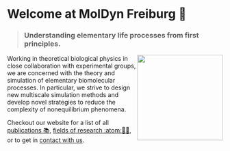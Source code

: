 # Welcome at MolDyn Freiburg :wave:

> ### Understanding elementary life processes from first principles.

<img align="right" style="width: 200px;" src="https://www.moldyn.uni-freiburg.de/img/a2a.gif" />
 
Working in theoretical biological physics in close collaboration with experimental groups, we are
concerned with the theory and simulation of elementary biomolecular processes. In particular, we
strive to design new multiscale simulation methods and develop novel strategies to reduce the
complexity of nonequilibrium phenomena.

Checkout our website for a list of all [publications :books:](https://www.moldyn.uni-freiburg.de/publications.html),
[fields of research :atom::dna::microscope:](https://www.moldyn.uni-freiburg.de/research.html), or to get in [contact
with us](https://www.moldyn.uni-freiburg.de/members.html).
